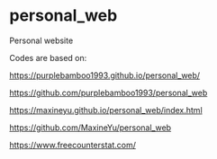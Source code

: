 # personal_web
Personal website

Codes are based on:

https://purplebamboo1993.github.io/personal_web/

https://github.com/purplebamboo1993/personal_web

https://maxineyu.github.io/personal_web/index.html

https://github.com/MaxineYu/personal_web

https://www.freecounterstat.com/




